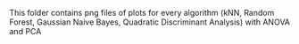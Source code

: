This folder contains png files of plots for every algorithm (kNN, Random Forest, Gaussian Naive Bayes, Quadratic Discriminant Analysis) with ANOVA and PCA
